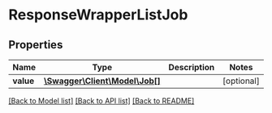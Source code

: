 # ResponseWrapperListJob

## Properties
Name | Type | Description | Notes
------------ | ------------- | ------------- | -------------
**value** | [**\Swagger\Client\Model\Job[]**](Job.md) |  | [optional] 

[[Back to Model list]](../README.md#documentation-for-models) [[Back to API list]](../README.md#documentation-for-api-endpoints) [[Back to README]](../README.md)


